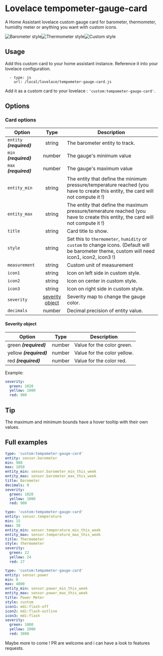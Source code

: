 # Lovelace tempometer-gauge-card
A Home Assistant lovelace custom gauge card for barometer, thermometer, humidity meter or anything you want with custom icons.

![Barometer style](https://user-images.githubusercontent.com/25659602/63027159-b7464980-beac-11e9-8d7a-2143eeead609.png)![Thermometer style](https://user-images.githubusercontent.com/25659602/63299603-76986700-c2d6-11e9-8739-e9cbb441a94b.png)![Custom style](https://user-images.githubusercontent.com/25659602/73101770-b9e3ab00-3ef0-11ea-9784-7f721de5a24c.png)



## Usage
Add this custom card to your home assistant instance. Reference it into your lovelace configuration.
```
  - type: js
    url: /local/lovelace/tempometer-gauge-card.js
```
Add it as a custom card to your lovelace : `'custom:tempometer-gauge-card'`.

## Options
### Card options
| **Option** | **Type** | **Description** |
|-|:-:|-|
| `entity` ***(required)*** | string | The barometer entity to track. |
| `min` ***(required)*** | number | The gauge's minimum value |
| `max` ***(required)*** | number | The gauge's maximum value |
| `entity_min` | string | The entity that define the minimum pressure/temperature reached (you have to create this entity, the card will not compute it !) |
| `entity_max` | string | The entity that define the maximum pressure/temerature reached (you have to create this entity, the card will not compute it !) |
| `title` | string | Card title to show. |
| `style` | string | Set this to `thermometer`, `humidity` or `custom` to change icons. (Default will be barometer theme, custom will need icon1, icon2, icon3 !) |
| `measurement` | string | Custom unit of measurement |
| `icon1` | string | Icon on left side in custom style. |
| `icon2` | string | Icon on center in custom style. |
| `icon3` | string | Icon on right side in custom style. |
| `severity` | [severity object](#severity-object) | Severity map to change the gauge color. |
| `decimals` | number | Decimal precision of entity value. |

#### Severity object
| **Option** | **Type** | **Description** |
|-|:-:|-|
| green ***(required)*** | number | Value for the color green.
| yellow ***(required)*** | number | Value for the color yellow.
| red ***(required)*** | number | Value for the color red.

Example:
```yaml
severity:
  green: 1020
  yellow: 1000
  red: 900
```

## Tip
The maximum and minimum bounds have a hover tooltip with their own values.

## Full examples
```yaml
type: 'custom:tempometer-gauge-card'
entity: sensor.barometer
min: 980
max: 1050
entity_min: sensor.barometer_min_this_week
entity_max: sensor.barometer_max_this_week
title: Barometer
decimals: 0
severity:
  green: 1020
  yellow: 1000
  red: 900
```
```yaml
type: 'custom:tempometer-gauge-card'
entity: sensor.temperature
min: 15
max: 30
entity_min: sensor.temperature_min_this_week
entity_max: sensor.temperature_max_this_week
title: Thermometer
style: thermometer
severity:
  green: 22
  yellow: 24
  red: 27
```
```yaml
type: 'custom:tempometer-gauge-card'
entity: sensor.power
min: 0
max: 4000
entity_min: sensor.power_min_this_week
entity_max: sensor.power_max_this_week
title: Power Meter
style: custom
icon1: mdi:flash-off
icon2: mdi:flash-outline
icon3: mdi:flash
severity:
  green: 1000
  yellow: 2000
  red: 3000
```

Maybe more to come ! PR are welcome and i can have a look to features requests.
